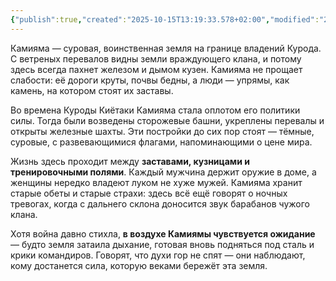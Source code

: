 ```yaml
---
{"publish":true,"created":"2025-10-15T13:19:33.578+02:00","modified":"2025-10-24T18:46:12.926+02:00","published":"2025-10-24T18:46:12.926+02:00","tags":["place"],"cssclasses":"","socialImage":"_Assets/2932b925c76ef2020cf896fd89d71a5a.jpg","image":"_Assets/2932b925c76ef2020cf896fd89d71a5a.jpg"}
---
```



Камияма — суровая, воинственная земля на границе владений Курода. С ветреных перевалов видны земли враждующего клана, и потому здесь всегда пахнет железом и дымом кузен. Камияма не прощает слабости: её дороги круты, почвы бедны, а люди — упрямы, как камень, на котором стоят их заставы.

Во времена Куроды Киётаки Камияма стала оплотом его политики силы. Тогда были возведены сторожевые башни, укреплены перевалы и открыты железные шахты. Эти постройки до сих пор стоят — тёмные, суровые, с развевающимися флагами, напоминающими о цене мира.

Жизнь здесь проходит между **заставами, кузницами и тренировочными полями**. Каждый мужчина держит оружие в доме, а женщины нередко владеют луком не хуже мужей. Камияма хранит старые обеты и старые страхи: здесь всё ещё говорят о ночных тревогах, когда с дальнего склона доносится звук барабанов чужого клана.

Хотя война давно стихла, **в воздухе Камиямы чувствуется ожидание** — будто земля затаила дыхание, готовая вновь подняться под сталь и крики командиров. Говорят, что духи гор не спят — они наблюдают, кому достанется сила, которую веками бережёт эта земля.